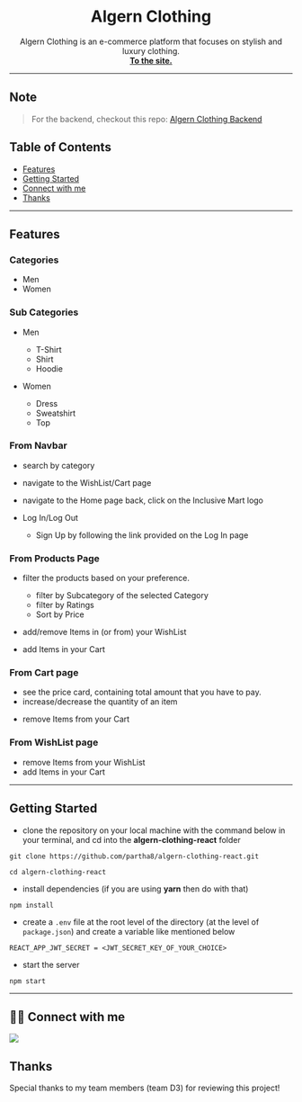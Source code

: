 <h1 align="center">Algern Clothing</h1>

<p align="center">
  Algern Clothing is an e-commerce platform that focuses on stylish and luxury clothing.
  <br>
  <a target="__blank" href="https://algern-clothing-react.netlify.app/"><strong>To the site.</strong></a>
  <br>
</p>

<!-- ![Forks](https://img.shields.io/github/forks/partha8/weeb-culture)
![Stars](https://img.shields.io/github/stars/partha8/weeb-culture)
![License](https://img.shields.io/github/license/partha8/weeb-culture) -->

</div>

---

## Note
> For the backend, checkout this repo: [Algern Clothing Backend](https://github.com/partha8/algern-clothing-backend)

## Table of Contents

- [Features](#features)
- [Getting Started](#getting-started)
- [Connect with me](#-connect-with-me)
- [Thanks](#thanks)

---

## Features

### Categories

- Men
- Women

### Sub Categories

- Men

  + T-Shirt
  + Shirt
  + Hoodie

- Women

  + Dress
  + Sweatshirt
  + Top

### From Navbar

- search by category
- navigate to the WishList/Cart page
- navigate to the Home page back, click on the Inclusive Mart logo
- Log In/Log Out

  - Sign Up by following the link provided on the Log In page

<!-- ### From Home

- click on the Category in which you want to buy
- add/remove Items in (or from) your WishList
- add Items in your Cart -->

### From Products Page

- filter the products based on your preference.

  - filter by Subcategory of the selected Category
  - filter by Ratings
  - Sort by Price

- add/remove Items in (or from) your WishList
- add Items in your Cart

### From Cart page

- see the price card, containing total amount that you have to pay.
- increase/decrease the quantity of an item
<!-- - add/remove Items in (or from) your WishList -->
- remove Items from your Cart

### From WishList page

- remove Items from your WishList
- add Items in your Cart

---

## Getting Started

- clone the repository on your local machine with the command below in your terminal, and cd into the **algern-clothing-react** folder

```
git clone https://github.com/partha8/algern-clothing-react.git

cd algern-clothing-react
```

- install dependencies (if you are using **yarn** then do with that)

```
npm install
```

- create a `.env` file at the root level of the directory (at the level of `package.json`) and create a variable like mentioned below

```
REACT_APP_JWT_SECRET = <JWT_SECRET_KEY_OF_YOUR_CHOICE>
```

- start the server

```
npm start
```

---
## 👨‍💻 Connect with me

<a href="https://twitter.com/partha_sarma8"><img src="https://img.shields.io/badge/Twitter-1DA1F2?style=for-the-badge&logo=twitter&logoColor=white"/></a>

## Thanks

Special thanks to my team members (team D3) for reviewing this project!
